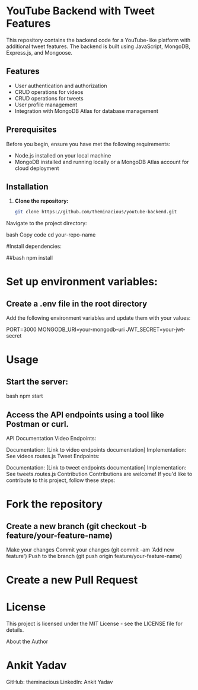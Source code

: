 # YouTube Backend with Tweet Features

This repository contains the backend code for a YouTube-like platform with additional tweet features. The backend is built using JavaScript, MongoDB, Express.js, and Mongoose.

## Features

- User authentication and authorization
- CRUD operations for videos
- CRUD operations for tweets
- User profile management
- Integration with MongoDB Atlas for database management

## Prerequisites

Before you begin, ensure you have met the following requirements:
- Node.js installed on your local machine
- MongoDB installed and running locally or a MongoDB Atlas account for cloud deployment

## Installation

1. **Clone the repository:**

   ```bash
   git clone https://github.com/theminacious/youtube-backend.git
Navigate to the project directory:

bash
Copy code
cd your-repo-name

#Install dependencies:

##bash
npm install

# Set up environment variables:

## Create a .env file in the root directory
Add the following environment variables and update them with your values:

PORT=3000
MONGODB_URI=your-mongodb-uri
JWT_SECRET=your-jwt-secret

# Usage
## Start the server:

bash
npm start

## Access the API endpoints using a tool like Postman or curl.

API Documentation
Video Endpoints:

Documentation: [Link to video endpoints documentation]
Implementation: See videos.routes.js
Tweet Endpoints:

Documentation: [Link to tweet endpoints documentation]
Implementation: See tweets.routes.js
Contribution
Contributions are welcome! If you'd like to contribute to this project, follow these steps:

# Fork the repository
## Create a new branch (git checkout -b feature/your-feature-name)
 Make your changes 
Commit your changes (git commit -am 'Add new feature')
Push to the branch (git push origin feature/your-feature-name)

# Create a new Pull Request
# License
This project is licensed under the MIT License - see the LICENSE file for details.

About the Author
# Ankit Yadav

GitHub: theminacious
LinkedIn: Ankit Yadav
